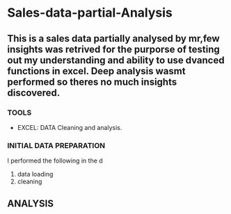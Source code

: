 # Sales-data-partial-Analysis

## This is a sales data partially analysed by mr,few insights was retrived for the purporse of testing out my understanding and ability to use dvanced functions in excel. Deep analysis wasmt performed so theres no much insights discovered.

### TOOLS
- EXCEL: DATA Cleaning and analysis.

### INITIAL DATA PREPARATION
I performed the following in the d

1. data loading
2. cleaning

## ANALYSIS

